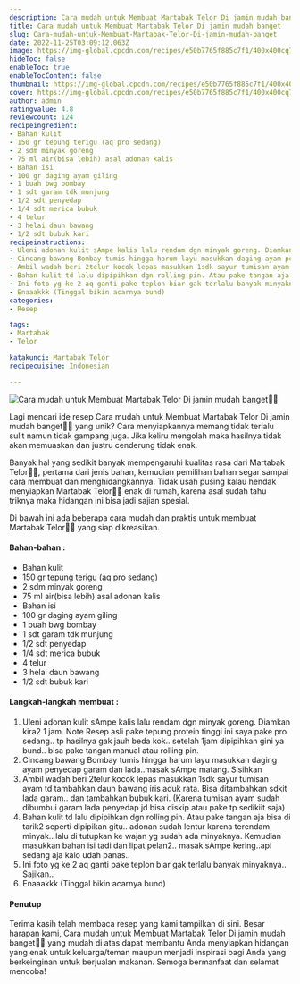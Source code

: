 ```yaml
---
description: Cara mudah untuk Membuat Martabak Telor Di jamin mudah banget"
title: Cara mudah untuk Membuat Martabak Telor Di jamin mudah banget
slug: Cara-mudah-untuk-Membuat-Martabak-Telor-Di-jamin-mudah-banget
date: 2022-11-25T03:09:12.063Z
image: https://img-global.cpcdn.com/recipes/e50b7765f885c7f1/400x400cq70/photo.jpg
hideToc: false
enableToc: true
enableTocContent: false
thumbnail: https://img-global.cpcdn.com/recipes/e50b7765f885c7f1/400x400cq70/photo.jpg
cover: https://img-global.cpcdn.com/recipes/e50b7765f885c7f1/400x400cq70/photo.jpg
author: admin
ratingvalue: 4.8
reviewcount: 124
recipeingredient:
- Bahan kulit
- 150 gr tepung terigu (aq pro sedang)
- 2 sdm minyak goreng
- 75 ml air(bisa lebih) asal adonan kalis
- Bahan isi
- 100 gr daging ayam giling
- 1 buah bwg bombay
- 1 sdt garam tdk munjung
- 1/2 sdt penyedap
- 1/4 sdt merica bubuk
- 4 telur
- 3 helai daun bawang
- 1/2 sdt bubuk kari
recipeinstructions:
- Uleni adonan kulit sAmpe kalis lalu rendam dgn minyak goreng. Diamkan kira2 1 jam. Note Resep asli pake tepung protein tinggi ini saya pake pro sedang.. tp hasilnya gak jauh beda kok.. setelah 1jam dipipihkan gini ya bund.. bisa pake tangan manual atau rolling pin.
- Cincang bawang Bombay tumis hingga harum layu masukkan daging ayam penyedap garam dan lada..masak sAmpe matang. Sisihkan
- Ambil wadah beri 2telur kocok lepas masukkan 1sdk sayur tumisan ayam td tambahkan daun bawang iris aduk rata. Bisa ditambahkan sdkit lada garam.. dan tambahkan bubuk kari. (Karena tumisan ayam sudah dibumbui garam lada penyedap jd bisa diskip atau pake tp sedikiit saja)
- Bahan kulit td lalu dipipihkan dgn rolling pin. Atau pake tangan aja bisa di tarik2 seperti dipipikan gitu.. adonan sudah lentur karena terendam minyak.. lalu di tutupkan ke wajan yg sudah ada minyaknya. Kemudian masukkan bahan isi tadi dan lipat pelan2.. masak sAmpe kering..api sedang aja kalo udah panas..
- Ini foto yg ke 2 aq ganti pake teplon biar gak terlalu banyak minyaknya.. Sajikan..
- Enaaakkk (Tinggal bikin acarnya bund)
categories:
- Resep

tags:
- Martabak
- Telor

katakunci: Martabak Telor
recipecuisine: Indonesian

---
```


![Cara mudah untuk Membuat Martabak Telor Di jamin mudah banget👩‍🍳](https://img-global.cpcdn.com/recipes/e50b7765f885c7f1/400x400cq70/photo.jpg)

Lagi mencari ide resep Cara mudah untuk Membuat Martabak Telor Di jamin mudah banget👩‍🍳 yang unik? Cara menyiapkannya memang tidak terlalu sulit namun tidak gampang juga. Jika keliru mengolah maka hasilnya tidak akan memuaskan dan justru cenderung tidak enak.

Banyak hal yang sedikit banyak mempengaruhi kualitas rasa dari Martabak Telor👩‍🍳, pertama dari jenis bahan, kemudian pemilihan bahan segar sampai cara membuat dan menghidangkannya. Tidak usah pusing kalau hendak menyiapkan Martabak Telor👩‍🍳 enak di rumah, karena asal sudah tahu triknya maka hidangan ini bisa jadi sajian spesial.

Di bawah ini ada beberapa cara mudah dan praktis untuk membuat Martabak Telor👩‍🍳 yang siap dikreasikan.

<!--inarticleads1-->

#### Bahan-bahan :

- Bahan kulit
- 150 gr tepung terigu (aq pro sedang)
- 2 sdm minyak goreng
- 75 ml air(bisa lebih) asal adonan kalis
- Bahan isi
- 100 gr daging ayam giling
- 1 buah bwg bombay
- 1 sdt garam tdk munjung
- 1/2 sdt penyedap
- 1/4 sdt merica bubuk
- 4 telur
- 3 helai daun bawang
- 1/2 sdt bubuk kari

<!--inarticleads2-->

#### Langkah-langkah membuat :

1. Uleni adonan kulit sAmpe kalis lalu rendam dgn minyak goreng. Diamkan kira2 1 jam. Note Resep asli pake tepung protein tinggi ini saya pake pro sedang.. tp hasilnya gak jauh beda kok.. setelah 1jam dipipihkan gini ya bund.. bisa pake tangan manual atau rolling pin.
1. Cincang bawang Bombay tumis hingga harum layu masukkan daging ayam penyedap garam dan lada..masak sAmpe matang. Sisihkan
1. Ambil wadah beri 2telur kocok lepas masukkan 1sdk sayur tumisan ayam td tambahkan daun bawang iris aduk rata. Bisa ditambahkan sdkit lada garam.. dan tambahkan bubuk kari. (Karena tumisan ayam sudah dibumbui garam lada penyedap jd bisa diskip atau pake tp sedikiit saja)
1. Bahan kulit td lalu dipipihkan dgn rolling pin. Atau pake tangan aja bisa di tarik2 seperti dipipikan gitu.. adonan sudah lentur karena terendam minyak.. lalu di tutupkan ke wajan yg sudah ada minyaknya. Kemudian masukkan bahan isi tadi dan lipat pelan2.. masak sAmpe kering..api sedang aja kalo udah panas..
1. Ini foto yg ke 2 aq ganti pake teplon biar gak terlalu banyak minyaknya.. Sajikan..
1. Enaaakkk (Tinggal bikin acarnya bund)

#### Penutup

Terima kasih telah membaca resep yang kami tampilkan di sini. Besar harapan kami, Cara mudah untuk Membuat Martabak Telor Di jamin mudah banget👩‍🍳 yang mudah di atas dapat membantu Anda menyiapkan hidangan yang enak untuk keluarga/teman maupun menjadi inspirasi bagi Anda yang berkeinginan untuk berjualan makanan. Semoga bermanfaat dan selamat mencoba!